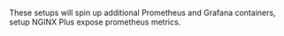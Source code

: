 These setups will spin up additional Prometheus and Grafana containers, setup NGINX Plus expose prometheus metrics.


